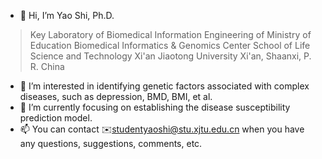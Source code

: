 - 👋 Hi, I’m Yao Shi, Ph.D.
> Key Laboratory of Biomedical Information Engineering of Ministry of Education
> Biomedical Informatics & Genomics Center
> School of Life Science and Technology
> Xi'an Jiaotong University
> Xi'an, Shaanxi, P. R. China

- 👀 I’m interested in identifying genetic factors associated with complex diseases, such as depression, BMD, BMI, et al.
- 🌱 I’m currently focusing on establishing the disease susceptibility prediction model.
- 📫 You can contact ✉️studentyaoshi@stu.xjtu.edu.cn when you have any questions, suggestions, comments, etc.

<!---
studentyaoshi/studentyaoshi is a ✨ special ✨ repository because its `README.md` (this file) appears on your GitHub profile.
You can click the Preview link to take a look at your changes.
--->
